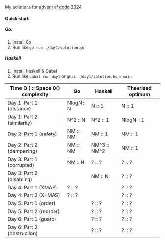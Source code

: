 My solutions for [advent of code](https://adventofcode.com/) 2024

#### Quick start:

##### Go:

1. Install Go
2. Run like `go run ./day1/solution.go`

##### Haskell

1. Install Haskell & Cabal
2. Run like `cabal run day1` or `ghci ./day1/solution.hs` + `main`

| Time O() :: Space O() complexity | Go         | Haskell      | Theorised optimum |
| -------------------------------- | ---------- | ------------ | ----------------- |
| Day 1: Part 1 (distance)         | NlogN :: N | N :: 1       | N :: 1            |
| Day 1: Part 2 (similarity)       | N^2 :: N   | N^2 :: 1     | NlogN :: 1        |
| Day 2: Part 1 (safety)           | NM :: NM   | NM :: 1      | NM :: 1           |
| Day 2: Part 2 (dampening)        | NM :: NM   | NM^3 :: NM^2 | NM :: 1           |
| Day 3: Part 1 (corrupted)        | NM :: N    | ? :: ?       | ? :: ?            |
| Day 3: Part 2 (disabling)        |            | NM :: N      | ? :: ?            |
| Day 4: Part 1 (XMAS)             | ? :: ?     |              | ? :: ?            |
| Day 4: Part 2 (X-MAS)            | ? :: ?     |              | ? :: ?            |
| Day 5: Part 1 (order)            |            | ? :: ?       | ? :: ?            |
| Day 5: Part 2 (reorder)          |            | ? :: ?       | ? :: ?            |
| Day 6: Part 1 (guard)            |            | ? :: ?       | ? :: ?            |
| Day 6: Part 2 (obstruction)      |            | ? :: ?       | ? :: ?            |
